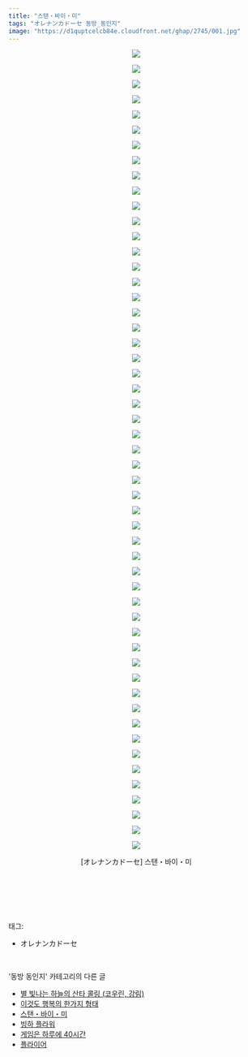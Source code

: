 ```yaml
---
title: "스탠・바이・미"
tags: "オレナンカドーセ 동방_동인지"
image: "https://d1quptcelcb84e.cloudfront.net/ghap/2745/001.jpg"
---
```

<div class="article">
<p style="text-align: center; clear: none; float: none;"><img src="{{ site.imgserver8 }}/ghap/2745/001.jpg"/></p>
<p style="text-align: center; clear: none; float: none;"><img src="{{ site.imgserver8 }}/ghap/2745/002.jpg"/></p>
<p style="text-align: center; clear: none; float: none;"><img src="{{ site.imgserver8 }}/ghap/2745/003.jpg"/></p>
<p style="text-align: center; clear: none; float: none;"><img src="{{ site.imgserver8 }}/ghap/2745/004.jpg"/></p>
<p style="text-align: center; clear: none; float: none;"><img src="{{ site.imgserver8 }}/ghap/2745/005.jpg"/></p>
<p style="text-align: center; clear: none; float: none;"><img src="{{ site.imgserver8 }}/ghap/2745/006.jpg"/></p>
<p style="text-align: center; clear: none; float: none;"><img src="{{ site.imgserver8 }}/ghap/2745/007.jpg"/></p>
<p style="text-align: center; clear: none; float: none;"><img src="{{ site.imgserver8 }}/ghap/2745/008.jpg"/></p>
<p style="text-align: center; clear: none; float: none;"><img src="{{ site.imgserver8 }}/ghap/2745/009.jpg"/></p>
<p style="text-align: center; clear: none; float: none;"><img src="{{ site.imgserver8 }}/ghap/2745/010.jpg"/></p>
<p style="text-align: center; clear: none; float: none;"><img src="{{ site.imgserver8 }}/ghap/2745/011.jpg"/></p>
<p style="text-align: center; clear: none; float: none;"><img src="{{ site.imgserver8 }}/ghap/2745/012.jpg"/></p>
<p style="text-align: center; clear: none; float: none;"><img src="{{ site.imgserver8 }}/ghap/2745/013.jpg"/></p>
<p style="text-align: center; clear: none; float: none;"><img src="{{ site.imgserver8 }}/ghap/2745/014.jpg"/></p>
<p style="text-align: center; clear: none; float: none;"><img src="{{ site.imgserver8 }}/ghap/2745/015.jpg"/></p>
<p style="text-align: center; clear: none; float: none;"><img src="{{ site.imgserver8 }}/ghap/2745/016.jpg"/></p>
<p style="text-align: center; clear: none; float: none;"><img src="{{ site.imgserver8 }}/ghap/2745/017.jpg"/></p>
<p style="text-align: center; clear: none; float: none;"><img src="{{ site.imgserver8 }}/ghap/2745/018.jpg"/></p>
<p style="text-align: center; clear: none; float: none;"><img src="{{ site.imgserver8 }}/ghap/2745/019.jpg"/></p>
<p style="text-align: center; clear: none; float: none;"><img src="{{ site.imgserver8 }}/ghap/2745/020.jpg"/></p>
<p style="text-align: center; clear: none; float: none;"><img src="{{ site.imgserver8 }}/ghap/2745/021.jpg"/></p>
<p style="text-align: center; clear: none; float: none;"><img src="{{ site.imgserver8 }}/ghap/2745/022.jpg"/></p>
<p style="text-align: center; clear: none; float: none;"><img src="{{ site.imgserver8 }}/ghap/2745/023.jpg"/></p>
<p style="text-align: center; clear: none; float: none;"><img src="{{ site.imgserver8 }}/ghap/2745/024.jpg"/></p>
<p style="text-align: center; clear: none; float: none;"><img src="{{ site.imgserver8 }}/ghap/2745/025.jpg"/></p>
<p style="text-align: center; clear: none; float: none;"><img src="{{ site.imgserver8 }}/ghap/2745/026.jpg"/></p>
<p style="text-align: center; clear: none; float: none;"><img src="{{ site.imgserver8 }}/ghap/2745/027.jpg"/></p>
<p style="text-align: center; clear: none; float: none;"><img src="{{ site.imgserver8 }}/ghap/2745/028.jpg"/></p>
<p style="text-align: center; clear: none; float: none;"><img src="{{ site.imgserver8 }}/ghap/2745/029.jpg"/></p>
<p style="text-align: center; clear: none; float: none;"><img src="{{ site.imgserver8 }}/ghap/2745/030.jpg"/></p>
<p style="text-align: center; clear: none; float: none;"><img src="{{ site.imgserver8 }}/ghap/2745/031.jpg"/></p>
<p style="text-align: center; clear: none; float: none;"><img src="{{ site.imgserver8 }}/ghap/2745/032.jpg"/></p>
<p style="text-align: center; clear: none; float: none;"><img src="{{ site.imgserver8 }}/ghap/2745/033.jpg"/></p>
<p style="text-align: center; clear: none; float: none;"><img src="{{ site.imgserver8 }}/ghap/2745/034.jpg"/></p>
<p style="text-align: center; clear: none; float: none;"><img src="{{ site.imgserver8 }}/ghap/2745/035.jpg"/></p>
<p style="text-align: center; clear: none; float: none;"><img src="{{ site.imgserver8 }}/ghap/2745/036.jpg"/></p>
<p style="text-align: center; clear: none; float: none;"><img src="{{ site.imgserver8 }}/ghap/2745/037.jpg"/></p>
<p style="text-align: center; clear: none; float: none;"><img src="{{ site.imgserver8 }}/ghap/2745/038.jpg"/></p>
<p style="text-align: center; clear: none; float: none;"><img src="{{ site.imgserver8 }}/ghap/2745/039.jpg"/></p>
<p style="text-align: center; clear: none; float: none;"><img src="{{ site.imgserver8 }}/ghap/2745/040.jpg"/></p>
<p style="text-align: center; clear: none; float: none;"><img src="{{ site.imgserver8 }}/ghap/2745/041.jpg"/></p>
<p style="text-align: center; clear: none; float: none;"><img src="{{ site.imgserver8 }}/ghap/2745/042.jpg"/></p>
<p style="text-align: center; clear: none; float: none;"><img src="{{ site.imgserver8 }}/ghap/2745/043.jpg"/></p>
<p style="text-align: center; clear: none; float: none;"><img src="{{ site.imgserver8 }}/ghap/2745/044.jpg"/></p>
<p style="text-align: center; clear: none; float: none;"><img src="{{ site.imgserver8 }}/ghap/2745/045.jpg"/></p>
<p style="text-align: center; clear: none; float: none;"><img src="{{ site.imgserver8 }}/ghap/2745/046.jpg"/></p>
<p style="text-align: center; clear: none; float: none;"><img src="{{ site.imgserver8 }}/ghap/2745/047.jpg"/></p>
<p style="text-align: center; clear: none; float: none;"><img src="{{ site.imgserver8 }}/ghap/2745/048.jpg"/></p>
<p style="text-align: center; clear: none; float: none;"><img src="{{ site.imgserver8 }}/ghap/2745/049.jpg"/></p>
<p style="text-align: center; clear: none; float: none;"><img src="{{ site.imgserver8 }}/ghap/2745/050.jpg"/></p>
<p style="text-align: center; clear: none; float: none;"><img src="{{ site.imgserver8 }}/ghap/2745/051.jpg"/></p>
<p style="text-align: center; clear: none; float: none;"><img src="{{ site.imgserver8 }}/ghap/2745/052.jpg"/></p>
<p style="text-align: center; clear: none; float: none;"><img src="{{ site.imgserver8 }}/ghap/2745/053.jpg"/></p>
<p style="text-align: center; clear: none; float: none;">[オレナンカドーセ] 스탠・바이・미</p>
<p style="text-align: center; clear: none; float: none;"><br/></p>
<p><br/></p>
</div><br/>
<div class="tagTrail">
<p>태그: </p>
<ul>
<li>オレナンカドーセ</li>
</ul>
</div><br/>
<div class="another">
<p>'동방 동인지' 카테고리의 다른 글</p>
<ul>
<li><a href="/ghap_2747">별 빛나는 하늘의 산타 콜링 (코우린, 강림)</a></li>
<li><a href="/ghap_2746">이것도 행복의 한가지 형태</a></li>
<li><a href="/ghap_2745">스탠・바이・미</a></li>
<li><a href="/ghap_2744">빙하 플라워</a></li>
<li><a href="/ghap_2743">게임은 하루에 40시간</a></li>
<li><a href="/ghap_2742">플라이어</a></li>
</ul>
</div><br/>
<div class="cb_module cb_fluid">
<div class="cb_wrt cb_profile">
</div><!-- commentList close -->
</div><br/>
